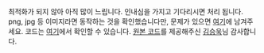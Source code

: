 최적화가 되지 않아 아직 많이 느립니다. 인내심을 가지고 기다리시면 처리 됩니다. png, jpg 등 이미지라면 동작하는 것을 확인했습니다만, 문제가 있으면 [여기](https://github.com/mrchypark/shiny_extract_major_colors_form_png/issues)에 남겨주세요. 코드는 [여기](https://github.com/mrchypark/shiny_extract_major_colors_form_png)에서 확인할 수 있습니다. [원본 코드](https://github.com/encaion/encaion/blob/Visualization/extract_major_colors_form_png.R)를 제공해주신 [김승욱](https://www.facebook.com/encaion)님 감사합니다.